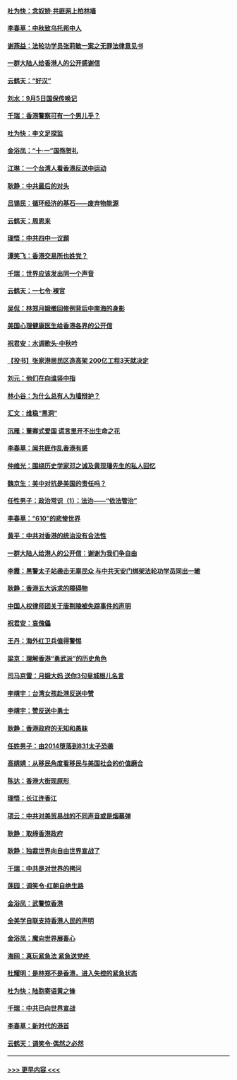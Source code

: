 #### [吐为快：念奴娇‧共匪网上柏林墙](../pages/nsc993/n11519122.md?t=09131300) 
#### [李春草：中秋致乌托邦中人](../pages/nsc993/n11518776.md?t=09131300) 
#### [谢燕益：法轮功学员张莉敏一案之无罪法律意见书](../pages/nsc993/n11517600.md?t=09131300) 
#### [一群大陆人给香港人的公开感谢信](../pages/nsc993/n11514797.md?t=09131300) 
#### [云鹤天：“好汉”](../pages/nsc993/n11513536.md?t=09131300) 
#### [刘水：9月5日国保传唤记](../pages/nsc993/n11513460.md?t=09131300) 
#### [千瑞：香港警察可有一个男儿乎？](../pages/nsc993/n11513109.md?t=09131300) 
#### [吐为快：李文足探监](../pages/nsc993/n11509622.md?t=09131300) 
#### [金浴凤：“十‧一”国殇贺礼](../pages/nsc993/n11509593.md?t=09131300) 
#### [江琳：一个台湾人看香港反送中运动](../pages/nsc993/n11509211.md?t=09131300) 
#### [耿静：中共最后的对头](../pages/nsc993/n11508308.md?t=09131300) 
#### [吕锡民：循环经济的基石——废弃物能源](../pages/nsc993/n11508212.md?t=09131300) 
#### [云鹤天：周恩来](../pages/nsc993/n11508055.md?t=09131300) 
#### [理悟：中共四中一议题](../pages/nsc993/n11507782.md?t=09131300) 
#### [谭笑飞：香港交易所也姓党？](../pages/nsc993/n11507753.md?t=09131300) 
#### [千瑞：世界应该发出同一个声音](../pages/nsc993/n11507290.md?t=09131300) 
#### [云鹤天：一七令‧裸官](../pages/nsc993/n11507177.md?t=09131300) 
#### [吴侃：林郑月娥撤回修例背后中南海的身影](../pages/nsc993/n11506876.md?t=09131300) 
#### [美国心理健康医生给香港各界的公开信](../pages/nsc993/n11506809.md?t=09131300) 
#### [祝君安：水调歌头‧中秋吟](../pages/nsc993/n11506758.md?t=09131300) 
#### [【投书】张家港居民区造高架 200亿工程3天就决定](../pages/nsc993/n11506682.md?t=09131300) 
#### [刘元：他们在向谁竖中指](../pages/nsc993/n11505384.md?t=09131300) 
#### [林小谷：为什么总有人为墙辩护？](../pages/nsc993/n11505226.md?t=09131300) 
#### [汇文：维稳“黑洞”](../pages/nsc993/n11504347.md?t=09131300) 
#### [沉雁：董卿式爱国 谎言里开不出生命之花](../pages/nsc993/n11503215.md?t=09131300) 
#### [李春草：闻共匪作乱香港有感](../pages/nsc993/n11503072.md?t=09131300) 
#### [仲维光：围绕历史学家邓之诚及黄现璠先生的私人回忆](../pages/nsc993/n11501330.md?t=09131300) 
#### [魏京生：美中对抗是美国的责任吗？](../pages/nsc993/n11500723.md?t=09131300) 
#### [任性男子：政治常识（1）：法治——“依法管治”](../pages/nsc993/n11500791.md?t=09131300) 
#### [李春草：“610”的悲惨世界](../pages/nsc993/n11501141.md?t=09131300) 
#### [黄平：中共对香港的统治没有合法性](../pages/nsc993/n11499473.md?t=09131300) 
#### [一群大陆人给港人的公开信：谢谢为我们争自由](../pages/nsc993/n11500402.md?t=09131300) 
#### [李霞：黑警太子站袭击无辜民众 与中共天安门绑架法轮功学员同出一辙](../pages/nsc993/n11499805.md?t=09131300) 
#### [耿静：香港五大诉求的障碍物](../pages/nsc993/n11497578.md?t=09131300) 
#### [中国人权律师团关于唐荆陵被失踪事件的声明](../pages/nsc993/n11500014.md?t=09131300) 
#### [祝君安：哀傀儡](../pages/nsc993/n11499776.md?t=09131300) 
#### [王丹：海外红卫兵值得警惕](../pages/nsc993/n11498138.md?t=09131300) 
#### [梁京：理解香港“勇武派”的历史角色](../pages/nsc993/n11498006.md?t=09131300) 
#### [司马京雷：月娥大妈  送你3句皇城根儿名言](../pages/nsc993/n11497885.md?t=09131300) 
#### [李靖宇：台湾女孩赴港反送中赞](../pages/nsc993/n11497721.md?t=09131300) 
#### [李靖宇：赞反送中勇士](../pages/nsc993/n11497452.md?t=09131300) 
#### [耿静：香港政府的无知和愚昧](../pages/nsc993/n11494238.md?t=09131300) 
#### [任姓男子：由2014堕落到831太子恐袭](../pages/nsc993/n11496683.md?t=09131300) 
#### [高婧婧：从移民角度看移民与美国社会的价值磨合](../pages/nsc993/n11495757.md?t=09131300) 
#### [陈达：香港大街现原形 ](../pages/nsc993/n11495441.md?t=09131300) 
#### [理悟：长江连香江](../pages/nsc993/n11495377.md?t=09131300) 
#### [项云：中共对美贸易战的不同声音或是烟幕弹](../pages/nsc993/n11494929.md?t=09131300) 
#### [耿静：取缔香港政府](../pages/nsc993/n11494218.md?t=09131300) 
#### [耿静：独裁世界向自由世界宣战了](../pages/nsc993/n11494190.md?t=09131300) 
#### [千瑞：中共是对世界的拷问](../pages/nsc993/n11493021.md?t=09131300) 
#### [莲园：调笑令‧红朝自绝生路](../pages/nsc993/n11493011.md?t=09131300) 
#### [金浴凤：武警惊香港](../pages/nsc993/n11492994.md?t=09131300) 
#### [全美学自联支持香港人民的声明](../pages/nsc993/n11492630.md?t=09131300) 
#### [金浴凤：魔向世界展畜心](../pages/nsc993/n11492599.md?t=09131300) 
#### [海网：真玩紧急法 紧急送党终 ](../pages/nsc993/n11492535.md?t=09131300) 
#### [杜耀明：是林郑不是香港，进入失控的紧急状态](../pages/nsc993/n11491420.md?t=09131300) 
#### [吐为快：陆胞寄语黄之锋](../pages/nsc993/n11491117.md?t=09131300) 
#### [千瑞：中共已向世界宣战](../pages/nsc993/n11490123.md?t=09131300) 
#### [李春草：新时代的港首](../pages/nsc993/n11489864.md?t=09131300) 
#### [云鹤天：调笑令·偶然之必然](../pages/nsc993/n11489701.md?t=09131300) 

----
#### [ >>> 更早内容 <<< ](../indexes/nsc993-earlier.md)
